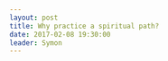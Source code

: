 ```yaml
---
layout: post
title: Why practice a spiritual path?
date: 2017-02-08 19:30:00
leader: Symon 
---
```

